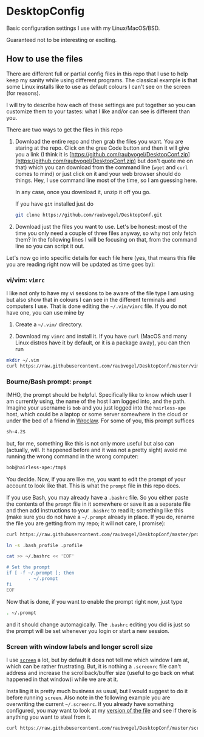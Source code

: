 # DesktopConfig
Basic configuration settings I use with my Linux/MacOS/BSD. 

Guaranteed not to be interesting or exciting.

## How to use the files

There are different full or partial config files in this repo that I use
to help keep my sanity while using different programs. 
The classical example is that some Linux installs like to use as default
colours I can't see on the screen (for reasons). 

I will try to describe how each of these settings are put together so you
can customize them to your tastes: what I like and/or can see is different
than you.

There are two ways to get the files in this repo

1. Download the entire repo and then grab the files you want. 
You are staring at the repo. Click on the gree Code button and then 
it will give you a link 
(I think it is [https://github.com/raubvogel/DesktopConf.zip](https://github.com/raubvogel/DesktopConf.zip) but don't quote me on that)
which you can download from the command line (`wget` and `curl` comes to mind)
or just click on it and your web browser should do things.
Hey, I use command line most of the time, so I am guessing here. 

   In any case, once you download it, unzip it off you go.

   If you have `git` installed just do 

   ```bash
   git clone https://github.com/raubvogel/DesktopConf.git
   ```

2. Download just the files you want to use. 
Let's be honest: most of the time you only need a couple of three files
anyway, so why not only fetch them? 
In the following lines I will be focusing on that, from the command line
so you can script it out.

Let's now go into specific details for each file here (yes, that means this
file you are reading right now will be updated as time goes by):

### vi/vim: `vimrc`
I like not only to have my vi sessions to be aware of the file type I am using
but also show that in colours I can see in the different terminals and computers
I use. 
That is done editing the `~/.vim/vimrc` file. If you do not have one, you
can use mine by

1. Create a `~/.vim/` directory.

1. Download my `vimrc` and install it. If you have `curl` (MacOS and many
Linux distros have it by default, or it is a package away), you can then run

```bash
mkdir ~/.vim
curl https://raw.githubusercontent.com/raubvogel/DesktopConf/master/vimrc > ~/.vim/vimrc 
```

### Bourne/Bash prompt: `prompt`
IMHO, the prompt should be helpful. Specifically like to know which user I 
am currently using, the name of the host I am logged into, and the path.
Imagine your username is `bob` and you just logged into the `hairless-ape`
host, which could be a laptop or some server somewhere in the cloud or under
the bed of a friend in [Wroclaw](https://en.wikipedia.org/wiki/Wroc%C5%82aw).
For some of you, this prompt suffices
 
```bash
sh-4.2$
```

but, for me, something like this is not only more useful but also can 
(actually, will. It happened before and it was not a pretty sight) 
avoid me running the wrong command in the wrong computer:

```bash
bob@hairless-ape:/tmp$ 
```

You decide. Now, if you are like me, you want to edit the prompt of your
account to look like that. This is what the `prompt` file in this repo does.

If you use Bash, 
you may already have a `.bashrc` file. So you either paste the contents of
the `prompt` file in it somewhere or save it as a separate file and then 
add instructions to your `.bashrc` to read it; something like this
(make sure you do not have a `~/.prompt` already in place. If you do, rename
the file you are getting from my repo; it will not care, I promise):

```bash
curl https://raw.githubusercontent.com/raubvogel/DesktopConf/master/prompt > ~/.prompt 

ln -s .bash_profile .profile

cat >> ~/.bashrc << 'EOF'

# Set the prompt
if [ -f ~/.prompt ]; then
        . ~/.prompt
fi
EOF
```
Now that is done, if you want to enable the prompt right now, just type
```bash
. ~/.prompt
``` 
and it should change automagically. The `.bashrc` editing
you did is just so the prompt will be set whenever you login or start a new
session.

### Screen with window labels and longer scroll size
I use [`screen`](https://www.gnu.org/software/screen/) a lot, but by default it does not tell me which window I am at,
which can be rather frustrating. But, it is nothing  a `.screenrc` file 
can't address and increase the scrollback/buffer size (useful to go back on 
what
happened in that window)i while we are at it.

Installing it is pretty much business as usual, but I would suggest to 
do it before running `screen`. Also note in the following example you are 
overwriting the current `~/.screenrc`. If you already have something
configured, you may want to look at my 
[version of the file](https://github.com/raubvogel/DesktopConf/blob/master/screenrc) and see if there is anything you want to steal from it.

```bash
curl https://raw.githubusercontent.com/raubvogel/DesktopConf/master/screenrc > ~/.screenrc 
```

